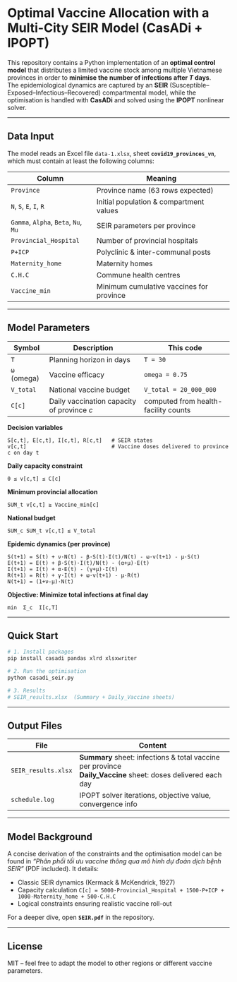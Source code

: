 # Optimal Vaccine Allocation with a Multi-City SEIR Model (CasADi + IPOPT)

This repository contains a Python implementation of an **optimal control model** that distributes a limited vaccine stock among multiple Vietnamese provinces in order to **minimise the number of infections after _T_ days**.  
The epidemiological dynamics are captured by an **SEIR** (Susceptible–Exposed–Infectious–Recovered) compartmental model, while the optimisation is handled with **CasADi** and solved using the **IPOPT** nonlinear solver.

---

## Data Input

The model reads an Excel file `data-1.xlsx`, sheet **`covid19_provinces_vn`**, which must contain at least the following columns:

| Column                     | Meaning                                   |
|----------------------------|-------------------------------------------|
| `Province`                 | Province name (63 rows expected)          |
| `N`, `S`, `E`, `I`, `R`    | Initial population & compartment values   |
| `Gamma`, `Alpha`, `Beta`, `Nu`, `Mu` | SEIR parameters per province     |
| `Provincial_Hospital`      | Number of provincial hospitals            |
| `P+ICP`                    | Polyclinic & inter-communal posts         |
| `Maternity_home`           | Maternity homes                           |
| `C.H.C`                    | Commune health centres                    |
| `Vaccine_min`              | Minimum cumulative vaccines for province  |

---

## Model Parameters

| Symbol | Description | This code |
|--------|-------------|-----------|
| `T` | Planning horizon in days | `T = 30` |
| `ω` (omega) | Vaccine efficacy | `omega = 0.75` |
| `V_total` | National vaccine budget | `V_total = 20_000_000` |
| `C[c]` | Daily vaccination capacity of province *c*  | computed from health-facility counts |

**Decision variables**

```
S[c,t], E[c,t], I[c,t], R[c,t]   # SEIR states
v[c,t]                           # Vaccine doses delivered to province c on day t
```

**Daily capacity constraint**

```
0 ≤ v[c,t] ≤ C[c]
```

**Minimum provincial allocation**

```
SUM_t v[c,t] ≥ Vaccine_min[c]
```

**National budget**

```
SUM_c SUM_t v[c,t] ≤ V_total
```

**Epidemic dynamics (per province)**

```
S(t+1) = S(t) + ν·N(t) - β·S(t)·I(t)/N(t) - ω·v(t+1) - μ·S(t)
E(t+1) = E(t) + β·S(t)·I(t)/N(t) - (α+μ)·E(t)
I(t+1) = I(t) + α·E(t) - (γ+μ)·I(t)
R(t+1) = R(t) + γ·I(t) + ω·v(t+1) - μ·R(t)
N(t+1) = (1+ν-μ)·N(t)
```

**Objective: Minimize total infections at final day**

```
min  Σ_c  I[c,T]
```

---

## Quick Start

```bash
# 1. Install packages
pip install casadi pandas xlrd xlsxwriter

# 2. Run the optimisation
python casadi_seir.py 

# 3. Results
# SEIR_results.xlsx  (Summary + Daily_Vaccine sheets)

```

---

## Output Files

| File | Content |
|------|---------|
| `SEIR_results.xlsx` | **Summary** sheet: infections & total vaccine per province<br>**Daily_Vaccine** sheet: doses delivered each day |
| `schedule.log` | IPOPT solver iterations, objective value, convergence info |

---

## Model Background

A concise derivation of the constraints and the optimisation model can be found in *“Phân phối tối ưu vaccine thông qua mô hình dự đoán dịch bệnh SEIR”* (PDF included). It details:

* Classic SEIR dynamics (Kermack & McKendrick, 1927)  
* Capacity calculation `C[c] = 5000·Provincial_Hospital + 1500·P+ICP + 1000·Maternity_home + 500·C.H.C`  
* Logical constraints ensuring realistic vaccine roll-out

For a deeper dive, open **`SEIR.pdf`** in the repository.

---

## License

MIT – feel free to adapt the model to other regions or different vaccine parameters.
